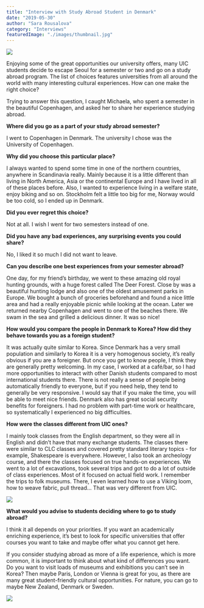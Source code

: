 ```yaml
---
title: "Interview with Study Abroad Student in Denmark"
date: "2019-05-30"
author: "Sara Rousalova"
category: "Interviews"
featuredImage: "./images/thumbnail.jpg"
---
```


![](/images/thumbnail.jpg)

Enjoying some of the great opportunities our university offers, many UIC students decide to escape Seoul for a semester or two and go on a study abroad program. The list of choices features universities from all around the world with many interesting cultural experiences. How can one make the right choice?

Trying to answer this question, I caught Michaela, who spent a semester in the beautiful Copenhagen, and asked her to share her experience studying abroad.

**Where did you go as a part of your study abroad semester?**

I went to Copenhagen in Denmark. The university I chose was the University of Copenhagen.

**Why did you choose this particular place?**

I always wanted to spend some time in one of the northern countries, anywhere in Scandinavia really. Mainly because it is a little different than living in North America, Asia or the continental Europe and I have lived in all of these places before. Also, I wanted to experience living in a welfare state, enjoy biking and so on. Stockholm felt a little too big for me, Norway would be too cold, so I ended up in Denmark.

**Did you ever regret this choice?**

Not at all. I wish I went for two semesters instead of one.  

**Did you have any bad experiences, any surprising events you could share?**

No, I liked it so much I did not want to leave.

**Can you describe one best experiences from your semester abroad?**

One day, for my friend’s birthday, we went to these amazing old royal hunting grounds, with a huge forest called The Deer Forest. Close by was a beautiful hunting lodge and also one of the oldest amusement parks in Europe. We bought a bunch of groceries beforehand and found a nice little area and had a really enjoyable picnic while looking at the ocean. Later we returned nearby Copenhagen and went to one of the beaches there. We swam in the sea and grilled a delicious dinner. It was so nice!  

**How would you compare the people in Denmark to Korea? How did they behave towards you as a foreign student?**

It was actually quite similar to Korea. Since Denmark has a very small population and similarly to Korea it is a very homogenous society, it’s really obvious if you are a foreigner. But once you get to know people, I think they are generally pretty welcoming. In my case, I worked at a café/bar, so I had more opportunities to interact with other Danish students compared to most international students there. There is not really a sense of people being automatically friendly to everyone, but if you need help, they tend to generally be very responsive. I would say that if you make the time, you will be able to meet nice friends. Denmark also has great social security benefits for foreigners. I had no problem with part-time work or healthcare, so systematically I experienced no big difficulties.

**How were the classes different from UIC ones?**

I mainly took classes from the English department, so they were all in English and didn’t have that many exchange students. The classes there were similar to CLC classes and covered pretty standard literary topics - for example, Shakespeare is everywhere. However, I also took an archeology course, and there the classes focused on true hands-on experiences. We went to a lot of excavations, took several trips and got to do a lot of outside of class experiences. Most of it focused on actual field work. I remember the trips to folk museums. There, I even learned how to use a Viking loom, how to weave fabric, pull thread… That was very different from UIC.

![](https://lh6.googleusercontent.com/2n-GFMLBoDLhdsowElLM_ARHI-mTuTwP1Ks0JxMv2XXuqL4bU0xAzMVaHnI7SEGsTWoLgVXL3rtYJnHGzNWavwRJD1Rhg0K8UDBWAhUTrtE5cONYTZKZNkz70t4aDtCt-LDZ8YMC)

**What would you advise to students deciding where to go to study abroad?**

I think it all depends on your priorities. If you want an academically enriching experience, it’s best to look for specific universities that offer courses you want to take and maybe offer what you cannot get here.

If you consider studying abroad as more of a life experience, which is more common, it is important to think about what kind of differences you want. Do you want to visit loads of museums and exhibitions you can’t see in Korea? Then maybe Paris, London or Vienna is great for you, as there are many great student-friendly cultural opportunities. For nature, you can go to maybe New Zealand, Denmark or Sweden.  

![](https://lh3.googleusercontent.com/CDIvCxryX9bi2dcpVKhouDkQ4clTfONz9mm2C_L-Z0195uKmT3lboEYU7oV-i9zOO6r0Y8zrdWDk9I86WCi7OlvHtlSot0MKT15FR8vdGzY1rt20C7HticYrrb_zVOHaItcnR_XY)
